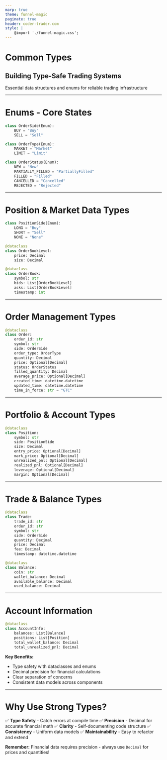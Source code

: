 ```yaml
---
marp: true
theme: funnel-magic
paginate: true
header: coder-trader.com
style: |
    @import './funnel-magic.css';
---
```


# Common Types

## Building Type-Safe Trading Systems

Essential data structures and enums for reliable trading infrastructure

---

# Enums - Core States

```python
class OrderSide(Enum):
    BUY = "Buy"
    SELL = "Sell"

class OrderType(Enum):
    MARKET = "Market"
    LIMIT = "Limit"

class OrderStatus(Enum):
    NEW = "New"
    PARTIALLY_FILLED = "PartiallyFilled"
    FILLED = "Filled"
    CANCELLED = "Cancelled"
    REJECTED = "Rejected"
```

---

# Position & Market Data Types

```python
class PositionSide(Enum):
    LONG = "Buy"
    SHORT = "Sell" 
    NONE = "None"

@dataclass
class OrderBookLevel:
    price: Decimal
    size: Decimal

@dataclass
class OrderBook:
    symbol: str
    bids: List[OrderBookLevel]
    asks: List[OrderBookLevel]
    timestamp: int
```

---

# Order Management Types

```python
@dataclass
class Order:
    order_id: str
    symbol: str
    side: OrderSide
    order_type: OrderType
    quantity: Decimal
    price: Optional[Decimal]
    status: OrderStatus
    filled_quantity: Decimal
    average_price: Optional[Decimal]
    created_time: datetime.datetime
    updated_time: datetime.datetime
    time_in_force: str = "GTC"
```

---

# Portfolio & Account Types

```python
@dataclass
class Position:
    symbol: str
    side: PositionSide
    size: Decimal
    entry_price: Optional[Decimal]
    mark_price: Optional[Decimal]
    unrealized_pnl: Optional[Decimal]
    realized_pnl: Optional[Decimal]
    leverage: Optional[Decimal]
    margin: Optional[Decimal]
```

---

# Trade & Balance Types

```python
@dataclass
class Trade:
    trade_id: str
    order_id: str
    symbol: str
    side: OrderSide
    quantity: Decimal
    price: Decimal
    fee: Decimal
    timestamp: datetime.datetime

@dataclass
class Balance:
    coin: str
    wallet_balance: Decimal
    available_balance: Decimal
    used_balance: Decimal
```

---

# Account Information

```python
@dataclass
class AccountInfo:
    balances: List[Balance]
    positions: List[Position]
    total_wallet_balance: Decimal
    total_unrealized_pnl: Decimal
```

**Key Benefits:**
- Type safety with dataclasses and enums
- Decimal precision for financial calculations
- Clear separation of concerns
- Consistent data models across components

---

# Why Use Strong Types?

✅ **Type Safety** - Catch errors at compile time
✅ **Precision** - Decimal for accurate financial math
✅ **Clarity** - Self-documenting code structure
✅ **Consistency** - Uniform data models
✅ **Maintainability** - Easy to refactor and extend

**Remember:** Financial data requires precision - always use `Decimal` for prices and quantities!